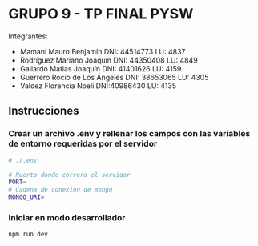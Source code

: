 # GRUPO 9 - TP FINAL PYSW

Integrantes: 
- Mamani Mauro Benjamín         DNI: 44514773 LU: 4837
- Rodríguez Mariano Joaquín     DNI: 44350408 LU: 4849
- Gallardo Matias Joaquín       DNI: 41401626 LU: 4159 
- Guerrero Rocío de Los Ángeles DNI: 38653065 LU: 4305 
- Valdez Florencia Noeli        DNI:40986430  LU: 4135 


## Instrucciones

### Crear un archivo .env y rellenar los campos con las variables de entorno requeridas por el servidor

```bash
# ./.env

# Puerto donde correra el servidor
PORT=
# Cadena de conexion de mongo
MONGO_URI=
```

### Iniciar en modo desarrollador

```
npm run dev
```